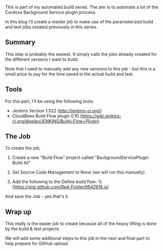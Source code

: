 This is part of my automated build series.  The aim is to automate a lot of the Cordova Background Service plugin process.

In this blog I'll create a master job to make use of the parameterized build and test jobs created previously in this series.

## Summary 
This step is probably the easiest.  It simply calls the jobs already created for the different versions I want to build.

Note that I need to manually add any new versions to this job - but this is a small price to pay for the time saved in the actual build and test.

## Tools 
For this part, I'll be using the following tools:

* Jenkins Version 1.522 (http://jenkins-ci.org/)
* CloudBees Build Flow plugin 0.10 (https://wiki.jenkins-ci.org/display/JENKINS/Build+Flow+Plugin)

## The Job
To create the job;

1) Create a new "Build Flow" project called "BackgroundServicePlugin Build All"

2) Set Source Code Management to None (we will run this manually)

3) Add the following to the Define build flow:
%[https://gist.github.com/Red-Folder/6642918.js] 

And save the Job - yes that's it.

## Wrap up
This really is the easier job to create because all of the heavy lifting is done by the build &amp; test projects.

We will add some additional steps to this job in the next and final part to help prepare for GitHub upload.
